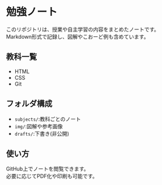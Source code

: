 # 勉強ノート
このリポジトリは、授業や自主学習の内容をまとめたノートです。  
Markdown形式で記録し、図解やこおーど例も含めています。

## 教科一覧
- HTML
- CSS
- Git

## フォルダ構成
- `subjects/`:教科ごとのノート
- `img/`:図解や参考画像
- `drafts/`:下書き(非公開)

## 使い方
GitHub上でノートを閲覧できます。  
必要に応じてPDF化や印刷も可能です。